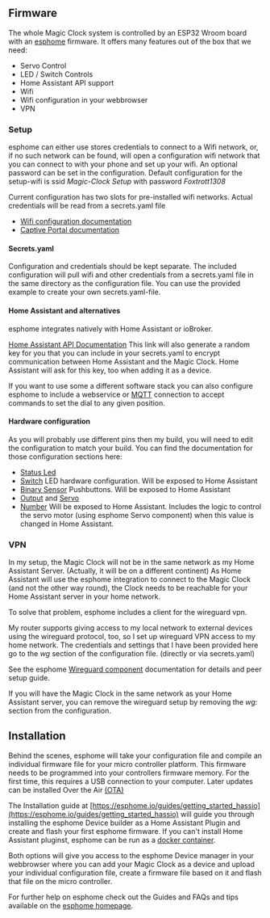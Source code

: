 ## Firmware

The whole Magic Clock system is controlled by an ESP32 Wroom board with an [esphome](https://esphome.io/) firmware. It offers many features out of the box that we need:

- Servo Control
- LED / Switch Controls
- Home Assistant API support
- Wifi
- Wifi configuration in your webbrowser
- VPN

### Setup

esphome can either use stores credentials to connect to a Wifi network, or, if no such network can be found, will open a configuration wifi network that you can connect to with your phone and set up your wifi. An optional password can be set in the configuration. Default configuration for the setup-wifi is ssid _Magic-Clock Setup_ with password _Foxtrott1308_

Current configuration has two slots for pre-installed wifi networks. Actual credentials will be read from a secrets.yaml file

- [Wifi configuration documentation](https://esphome.io/components/wifi.html)
- [Captive Portal documentation](https://esphome.io/components/captive_portal.html)

#### Secrets.yaml

Configuration and credentials should be kept separate. The included configuration will pull wifi and other credentials from a secrets.yaml file in the same directory as the configuration file. You can use the provided example to create your own secrets.yaml-file.

#### Home Assistant and alternatives

esphome integrates natively with Home Assistant or ioBroker.

[Home Assistant API Documentation](https://esphome.io/components/api.html) This link will also generate a random key for you that you can include in your secrets.yaml to encrypt communication between Home Assistant and the Magic Clock. Home Assistant will ask for this key, too when adding it as a device.

If you want to use some a different software stack you can also configure esphome to include a webservice or [MQTT](https://esphome.io/components/mqtt.html) connection to accept commands to set the dial to any given position.

#### Hardware configuration

As you will probably use different pins then my build, you will need to edit the configuration to match your build. You can find the documentation for those configuration sections here:

- [Status Led](https://esphome.io/components/status_led.html)
- [Switch](https://esphome.io/components/switch/) LED hardware configuration. Will be exposed to Home Assistant
- [Binary Sensor](https://esphome.io/components/binary_sensor/) Pushbuttons. Will be exposed to Home Assistant
- [Output](https://esphome.io/components/output/#output) and [Servo](https://esphome.io/components/servo.html)
- [Number](https://esphome.io/components/number/) Will be exposed to Home Assistant. Includes the logic to control the servo motor (using esphome Servo component) when this value is changed in Home Assistant.

### VPN

In my setup, the Magic Clock will not be in the same network as my Home Assistant Server. (Actually, it will be on a different continent) As Home Assistant will use the esphome integration to connect to the Magic Clock (and not the other way round), the Clock needs to be reachable for your Home Assistant server in your home network.

To solve that problem, esphome includes a client for the wireguard vpn.

My router supports giving access to my local network to external devices using the wireguard protocol, too, so I set up wireguard VPN access to my home network. The credentials and settings that I have been provided here go to the _wg_ section of the configuration file. (directly or via secrets.yaml)

See the esphome [Wireguard component](https://esphome.io/components/wireguard.html) documentation for details and peer setup guide.

If you will have the Magic Clock in the same network as your Home Assistant server, you can remove the wireguard setup by removing the _wg:_ section from the configuration.

## Installation

Behind the scenes, esphome will take your configuration file and compile an individual firmware file for your micro controller platform. This firmware needs to be programmed into your controllers firmware memory. For the first time, this requires a USB connection to your computer. Later updates can be installed Over the Air [(OTA)](https://esphome.io/components/ota/esphome.html)

The Installation guide at [https://esphome.io/guides/getting_started_hassio](https://esphome.io/guides/getting_started_hassio) will guide you through installing the esphome Device builder as a Home Assistant Plugin and create and flash your first esphome firmware. If you can't install Home Assistant pluginst, esphome can be run as a [docker container](https://esphome.io/guides/getting_started_command_line#esphome-device-builder-docker).

Both options will give you access to the esphome Device manager in your webbrowser where you can add your Magic Clock as a device and upload your individual configuration file, create a firmware file based on it and flash that file on the micro controller.

For further help on esphome check out the Guides and FAQs and tips available on the [esphome homepage](https://esphome.io/).
